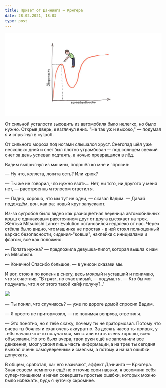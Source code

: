 ```yaml
---
title: Привет от Даннинга — Крюгера
date: 28.02.2021, 18:08
type: post
---
```


![](/img/posts/016/1.png "Эффект Даннинга - Крюгера на графике")

От сильной усталости выходить из автомобиля было нелегко, но было нужно. Открыв
дверь, я взглянул вниз. "Не так уж и высоко," — подумал я и спрыгнул в сугроб.

От сильного мороза под ногами слышался хруст. Снегопад шёл уже несколько дней и
снег был плотно утрамбован — под солнцем свежий снег за день успевал подтаять,
а ночью превращался в лёд.

Вадим выпрыгнул из машины, подошёл ко мне и спросил:

— Ну что, коллега, лопата есть? Или крюк?

— Ты же не говорил, что нужно взять... Нет, ни того, ни другого у меня нет, —
расстроенным голосом ответил я.

— Ладно, хорошо, что мы тут не одни, — сказал Вадим. — Давай подождём, вон, как
раз новый круг запускают.

Из-за сугробов было видно как разноцветная вереница автомобильных крыш с
одинаковым расстоянием друг от друга выезжает на трек. Жёлтый Mitsubishi Lancer
Evolution остановился недалеко от нас. Через стёкла было видно, что машинка не
простая - в ней стоял полноценный каркас безопасности, сидения-"ковши",
наклейки с инициалами и флагом, всё как положено.

— Лопата нужна? — предложила девушка-пилот, которая вышла к нам из Mitsubishi.

— Конечно! Спасибо большое, — в унисон сказали мы.

И вот, стою я по колени в снегу, весь мокрый и уставший и понимаю, что я
счастлив. "В грязи, но счастливый, — подумал я. — Кто бы мог подумать, что я от
этого такой кайф получу?.."

![](/img/posts/016/2.png)

— Ты понял, что случилось? — уже по дороге домой спросил Вадим.

— Я просто не притормозил, — не понимая вопроса, ответил я.

— Это понятно, но я тебе скажу, почему ты не притормозил. Потому что вчера ты
боялся и ехал очень аккуратно. За десять часов ты привык, у тебя начало что-то
получаться, мы стали ехать очень хорошо, всех объезжали. Но это было вчера,
твои руки ещё не запомнили все движения, мозг усвоил лишь часть информации, а
на трек ты сегодня выехал очень самоуверенным и смелым, а потому и начал ошибки
допускать.

В общем, сработал, как его называют, эффект Даннинга — Крюгера. Зная совсем
немного и ещё не отточив свои навыки, я возомнил себя супер-гонщиком и начал
совершать простые ошибки, которых можно было избежать, будь я чуточку скромнее.
